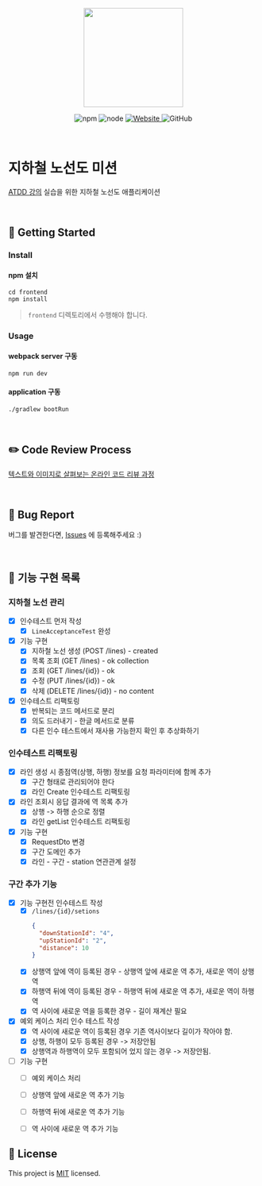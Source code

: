 <p align="center">
    <img width="200px;" src="https://raw.githubusercontent.com/woowacourse/atdd-subway-admin-frontend/master/images/main_logo.png"/>
</p>
<p align="center">
  <img alt="npm" src="https://img.shields.io/badge/npm-%3E%3D%205.5.0-blue">
  <img alt="node" src="https://img.shields.io/badge/node-%3E%3D%209.3.0-blue">
  <a href="https://edu.nextstep.camp/c/R89PYi5H" alt="nextstep atdd">
    <img alt="Website" src="https://img.shields.io/website?url=https%3A%2F%2Fedu.nextstep.camp%2Fc%2FR89PYi5H">
  </a>
  <img alt="GitHub" src="https://img.shields.io/github/license/next-step/atdd-subway-admin">
</p>

<br>

# 지하철 노선도 미션
[ATDD 강의](https://edu.nextstep.camp/c/R89PYi5H) 실습을 위한 지하철 노선도 애플리케이션

<br>

## 🚀 Getting Started

### Install
#### npm 설치
```
cd frontend
npm install
```
> `frontend` 디렉토리에서 수행해야 합니다.

### Usage
#### webpack server 구동
```
npm run dev
```
#### application 구동
```
./gradlew bootRun
```
<br>

## ✏️ Code Review Process
[텍스트와 이미지로 살펴보는 온라인 코드 리뷰 과정](https://github.com/next-step/nextstep-docs/tree/master/codereview)

<br>

## 🐞 Bug Report

버그를 발견한다면, [Issues](https://github.com/next-step/atdd-subway-admin/issues) 에 등록해주세요 :)

<br>

## 🚩 기능 구현 목록
### 지하철 노선 관리
- [x] 인수테스트 먼저 작성
    - [x] `LineAcceptanceTest` 완성

- [x] 기능 구현
    - [x] 지하철 노선 생성 (POST /lines) - created
    - [x] 목록 조회 (GET /lines) - ok collection
    - [x] 조회 (GET /lines/{id}) - ok
    - [x] 수정 (PUT /lines/{id}) - ok
    - [x] 삭제 (DELETE /lines/{id}) - no content

- [x] 인수테스트 리팩토링
    - [x] 반복되는 코드 메서드로 분리
    - [x] 의도 드러내기 - 한글 메서드로 분류
    - [x] 다른 인수 테스트에서 재사용 가능한지 확인 후 추상화하기

### 인수테스트 리팩토링
- [x] 라인 생성 시 종점역(상행, 하행) 정보를 요청 파라미터에 함께 추가
  - [x] 구간 형태로 관리되어야 한다
  - [x] 라인 Create 인수테스트 리팩토링
- [x] 라인 조회시 응답 결과에 역 목록 추가
  - [x] 상행 -> 하행 순으로 정렬
  - [x] 라인 getList 인수테스트 리팩토링
- [x] 기능 구현
  - [x] RequestDto 변경
  - [x] 구간 도메인 추가
  - [x] 라인 - 구간 - station 연관관계 설정
  
### 구간 추가 기능
- [x] 기능 구현전 인수테스트 작성
  - [x] `/lines/{id}/setions`
    ```json
    {
      "downStationId": "4",
      "upStationId": "2",
      "distance": 10
    }
    ```
  - [x] 상행역 앞에 역이 등록된 경우 - 상행역 앞에 새로운 역 추가, 새로운 역이 상행역
  - [x] 하행역 뒤에 역이 등록된 경우 - 하행역 뒤에 새로운 역 추가, 새로운 역이 하행역
  - [x] 역 사이에 새로운 역을 등록한 경우 - 길이 재계산 필요
- [x] 예외 케이스 처리 인수 테스트 작성
  - [x] 역 사이에 새로운 역이 등록된 경우 기존 역사이보다 길이가 작아야 함.
  - [x] 상행, 하행이 모두 등록된 경우 -> 저장안됨
  - [x] 상행역과 하행역이 모두 포함되어 었지 않는 경우 -> 저장안됨.
- [ ] 기능 구현
  - [ ] 예외 케이스 처리
  - [ ] 상행역 앞에 새로운 역 추가 기능
  - [ ] 하행역 뒤에 새로운 역 추가 기능
  - [ ] 역 사이에 새로운 역 추가 기능


## 📝 License

This project is [MIT](https://github.com/next-step/atdd-subway-admin/blob/master/LICENSE.md) licensed.

